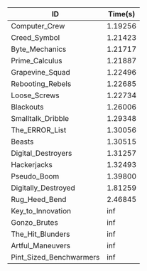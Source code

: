 |ID|Time(s)|
|-|-|
|Computer_Crew|1.19256|
|Creed_Symbol|1.21423|
|Byte_Mechanics|1.21717|
|Prime_Calculus|1.21887|
|Grapevine_Squad|1.22496|
|Rebooting_Rebels|1.22685|
|Loose_Screws|1.22734|
|Blackouts|1.26006|
|Smalltalk_Dribble|1.29348|
|The_ERROR_List|1.30056|
|Beasts|1.30515|
|Digital_Destroyers|1.31257|
|Hackerjacks|1.32493|
|Pseudo_Boom|1.39800|
|Digitally_Destroyed|1.81259|
|Rug_Heed_Bend|2.46845|
|Key_to_Innovation|inf|
|Gonzo_Brutes|inf|
|The_Hit_Blunders|inf|
|Artful_Maneuvers|inf|
|Pint_Sized_Benchwarmers|inf|
